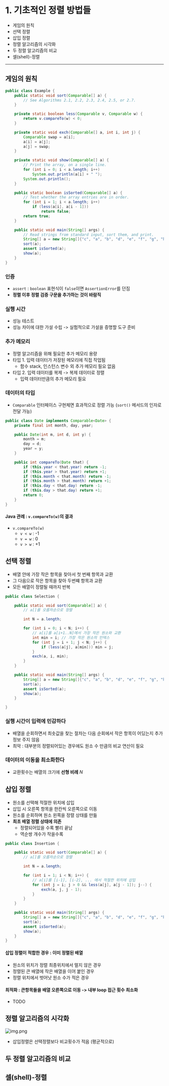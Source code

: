 # 1. 기초적인 정렬 방법들

- 게임의 원칙
- 선택 정렬
- 삽입 정렬
- 정렬 알고리즘의 시각화
- 두 정렬 알고리즘의 비교
- 셀(shell)-정렬

---

## 게임의 원칙

```java
public class Example {
    public static void sort(Comparable[] a) {
        // See Algorithms 2.1, 2.2, 2.3, 2.4, 2.5, or 2.7.
    }

    private static boolean less(Comparable v, Comparable w) {
        return v.compareTo(w) < 0;
    }

    private static void exch(Comparable[] a, int i, int j) {
        Comparable swap = a[i];
        a[i] = a[j];
        a[j] = swap;
    }

    private static void show(Comparable[] a) {
        // Print the array, on a single line.
        for (int i = 0; i < a.length; i++)
            System.out.println(a[i] + " ");
        System.out.println();
    }

    public static boolean isSorted(Comparable[] a) {
        // Test whether the array entries are in order.
        for (int i = 1; i < a.length; i++)
            if (less(a[i], a[i - 1]))
                return false;
        return true;
    }

    public static void main(String[] args) {
        // Read strings from standard input, sort them, and print.
        String[] a = new String[]{"c", "a", "b", "d", "e", "f", "g", "h", "i", "j", "k"};
        sort(a);
        assert isSorted(a);
        show(a);
    }
}

```

### 인증

- `assert` : `boolean` 표현식이 `false`이면 `AssertionError`를 던짐
- **정렬 이후 정렬 검증 구문을 추가하는 것이 바람직**

### 실행 시간

- 성능 테스트
- 성능 차이에 대한 가설 수립 -> 실험적으로 가설을 증명할 도구 준비

### 추가 메모리

- 정렬 알고리즘을 위해 필요한 추가 메모리 용량
- 타입 1. 입력 데이터가 저장된 메모리에 직접 작업됨
    - 함수 stack, 인스턴스 변수 외 추가 메모리 필요 없음
- 타입 2. 입력 데이터를 복제 -> 복제 데이터로 정렬
    - 입력 데이터만큼의 추가 메모리 필요

### 데이터의 타입

- `Comparable` 인터페이스 구현체면 효과적으로 정렬 가능 (`sort()` 메서드의 인자로 전달 가능)

```java
public class Date implements Comparable<Date> {
    private final int month, day, year;

    public Date(int m, int d, int y) {
        month = m;
        day = d;
        year = y;
    }

    public int compareTo(Date that) {
        if (this.year < that.year) return -1;
        if (this.year > that.year) return +1;
        if (this.month < that.month) return -1;
        if (this.month > that.month) return +1;
        if (this.day < that.day) return -1;
        if (this.day > that.day) return +1;
        return 0;
    }
}
``` 

#### Java 관례 : `v.compareTo(w)`의 결과

- `v.compareTo(w)`
    - `v < w` : -1
    - `v = w` : 0
    - `v > w` : +1

## 선택 정렬

- 배열 안에 가장 작은 항목을 찾아서 첫 번째 항목과 교환
- 그 다음으로 작은 항목을 찾아 두번쨰 항목과 교환
- 모든 배열이 정렬될 때까지 반복

```java
public class Selection {

    public static void sort(Comparable[] a) {
        // a[]를 오름차순으로 정렬

        int N = a.length;

        for (int i = 0; i < N; i++) {
            // a[i]를 a[i+1..N]에서 가장 작은 원소와 교환
            int min = i; // 가장 작은 원소의 인덱스
            for (int j = i + 1; j < N; j++) {
                if (less(a[j], a[min])) min = j;
            }
            exch(a, i, min);
        }
    }

    public static void main(String[] args) {
        String[] a = new String[]{"c", "a", "b", "d", "e", "f", "g", "h", "i", "j", "k"};
        sort(a);
        assert isSorted(a);
        show(a);
    }

}
```

### 실행 시간이 입력에 민감하다

- 배열을 순회하면서 최솟값을 찾는 절차는 다음 순회에서 작은 항목이 어딨는지 추가정보 주지 않음
- 최악 : 대부분의 정렬되어있는 경우에도 원소 수 만큼의 비교 연산이 필요

### 데이터의 이동을 최소화한다

- 교환횟수는 배열의 크기에 **선형 비례** _N_

## 삽입 정렬

- 원소를 선택해 적절한 위치에 삽입
- 삽입 시 오른쪽 항목을 한칸씩 오른쪽으로 이동
- 원소를 순회하며 원소 왼쪽을 정렬 상태를 만듦
- **최초 배열 정렬 상태에 의존**
    - 정렬되어있을 수록 빨리 끝남
    - 역순쌍 개수가 작을수록

```java
public class Insertion {

    public static void sort(Comparable[] a) {
        // a[]를 오름차순으로 정렬

        int N = a.length;

        for (int i = 1; i < N; i++) {
            // a[i]를 [i-1], [i-2], ... 에서 적절한 위치에 삽입
            for (int j = i; j > 0 && less(a[j], a[j - 1]); j--) {
                exch(a, j, j - 1);
            }
        }
    }

    public static void main(String[] args) {
        String[] a = new String[]{"c", "a", "b", "d", "e", "f", "g", "h", "i", "j", "k"};
        sort(a);
        assert isSorted(a);
        show(a);
    }
}

```

#### 삽입 정렬이 적합한 경우 : 이미 정렬된 배열

- 원소의 위치가 정렬 최종위치에서 멀지 않은 경우
- 정렬된 큰 배열에 작은 배열을 이어 붙인 경우
- 정렬 위치에서 벗어낫 원소 수가 적은 경우

#### 최적화 : 큰항목들을 배열 오른쪽으로 이동 -> 내부 loop 접근 횟수 최소화

- TODO

## 정렬 알고리즘의 시각화

![img.png](img.png)

- 삽입정렬은 선택정렬보다 비교횟수가 적음 (평균적으로)

## 두 정렬 알고리즘의 비교

## 셀(shell)-정렬
